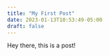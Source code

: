 ```yaml
---
title: "My First Post"
date: 2023-01-13T10:53:49-05:00
draft: false
---
```


Hey there, this is a post!
